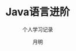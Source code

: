 ---
layout: post
title: "Java语言进阶"
subtitle: "个人学习记录"
author: "月明"
header-img: "/assets/background.png"
header-mask: 0.3
tags:
  - 学习笔记
  - Java
---